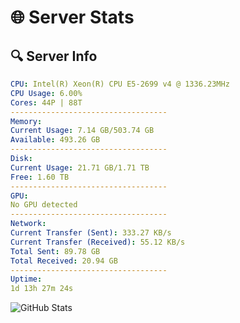 # 🌐 Server Stats
## 🔍 Server Info
```yaml
CPU: Intel(R) Xeon(R) CPU E5-2699 v4 @ 1336.23MHz
CPU Usage: 6.00%
Cores: 44P | 88T
-----------------------------------
Memory:
Current Usage: 7.14 GB/503.74 GB
Available: 493.26 GB
-----------------------------------
Disk:
Current Usage: 21.71 GB/1.71 TB
Free: 1.60 TB
-----------------------------------
GPU:
No GPU detected
-----------------------------------
Network:
Current Transfer (Sent): 333.27 KB/s
Current Transfer (Received): 55.12 KB/s
Total Sent: 89.78 GB
Total Received: 20.94 GB
-----------------------------------
Uptime:
1d 13h 27m 24s
```
![GitHub Stats](https://img.shields.io/badge/Updated-2025-04-21_06:36:12-blue)